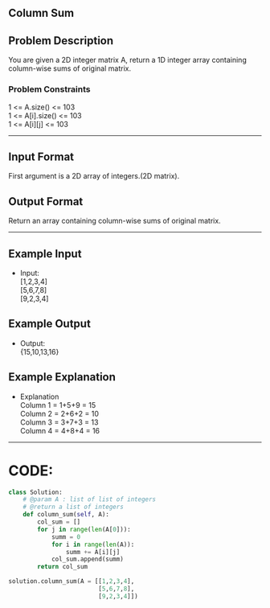 ## Column Sum

## Problem Description
You are given a 2D integer matrix A, return a 1D integer array containing column-wise sums of original matrix.

### Problem Constraints
1 <= A.size() <= 103 </br> 
1 <= A[i].size() <= 103 </br>
1 <= A[i][j] <= 103

---

## Input Format
First argument is a 2D array of integers.(2D matrix).

## Output Format
Return an array containing column-wise sums of original matrix.

---

## Example Input
- Input:  </br>
[1,2,3,4]   </br>
[5,6,7,8]   </br>
[9,2,3,4]

## Example Output
- Output: </br>
{15,10,13,16}

## Example Explanation
- Explanation </br>
Column 1 = 1+5+9 = 15 </br>
Column 2 = 2+6+2 = 10 </br>
Column 3 = 3+7+3 = 13 </br>
Column 4 = 4+8+4 = 16

---

# CODE:

```python
class Solution:
    # @param A : list of list of integers
    # @return a list of integers
    def column_sum(self, A):
        col_sum = []
        for j in range(len(A[0])):
            summ = 0
            for i in range(len(A)):
                summ += A[i][j]
            col_sum.append(summ)
        return col_sum

solution.column_sum(A = [[1,2,3,4],
                         [5,6,7,8],
                         [9,2,3,4]])
```
